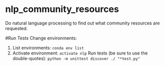 # nlp_community_resources
Do natural language processing to find out what community resources are requested.

#Run Tests
Change environments: 
1. List environments: ```conda env list```
2. Activate environment: ```activate nlp```
Run tests (be sure to use the double-quotes):
```python -m unittest discover ./ "*test.py"```